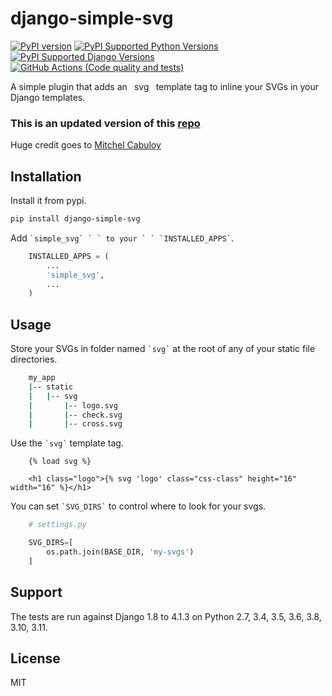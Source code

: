 # django-simple-svg

[![PyPI version](https://badge.fury.io/py/django-simple-svg.svg)](https://badge.fury.io/py/django-simple-svg)
[![PyPI Supported Python Versions](https://img.shields.io/pypi/pyversions/django-simple-svg.svg)](https://pypi.python.org/pypi/django-simple-svg/)
[![PyPI Supported Django Versions](https://img.shields.io/pypi/djversions/django-simple-svg.svg)](https://docs.djangoproject.com/en/dev/releases/)
[![GitHub Actions (Code quality and tests)](https://github.com/xshapira/django-simple-svg/workflows/Code%20quality%20and%20tests/badge.svg)](https://github.com/xshapira/django-simple-svg)

A simple plugin that adds an ` `svg` ` template tag to inline your SVGs in your
Django templates.

### This is an updated version of this [repo](https://github.com/mixxorz/django-inline-svg)

Huge credit goes to [Mitchel Cabuloy](https://github.com/mixxorz)

## Installation

Install it from pypi.

```bash
pip install django-simple-svg
```

Add `` `simple_svg` ` ` to your ` ` `INSTALLED_APPS` ``.

```python
    INSTALLED_APPS = (
        ...
        'simple_svg',
        ...
    )
```

## Usage

Store your SVGs in folder named `` `svg` `` at the root of any of your static file
directories.

```bash
    my_app
    |-- static
    |   |-- svg
    |       |-- logo.svg
    |       |-- check.svg
    |       |-- cross.svg
```

Use the `` `svg` `` template tag.

```django
    {% load svg %}

    <h1 class="logo">{% svg 'logo' class="css-class" height="16" width="16" %}</h1>
```

You can set `` `SVG_DIRS` `` to control where to look for your svgs.

```python
    # settings.py

    SVG_DIRS=[
        os.path.join(BASE_DIR, 'my-svgs')
    ]
```

## Support

The tests are run against Django 1.8 to 4.1.3 on Python 2.7, 3.4, 3.5, 3.6, 3.8, 3.10, 3.11.

## License

MIT
